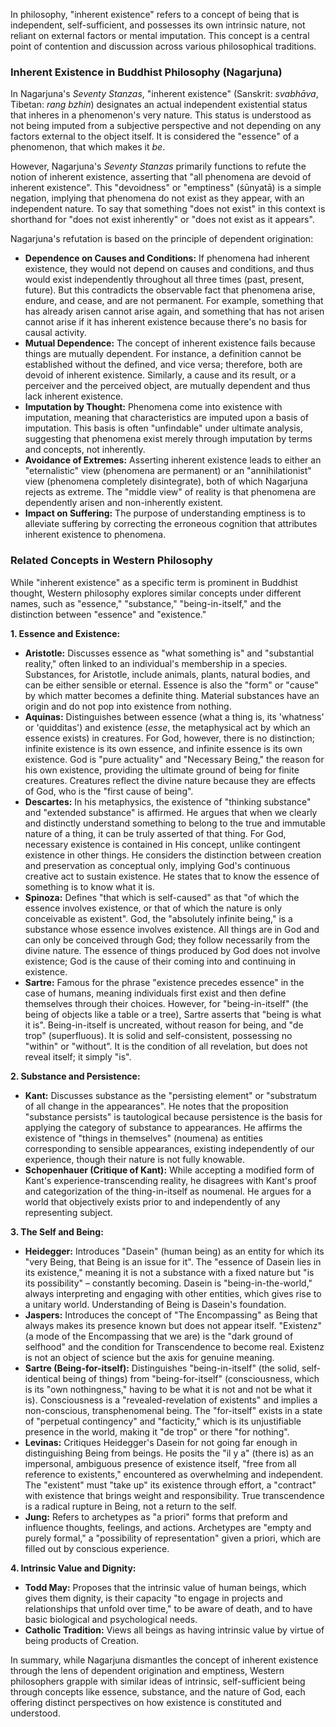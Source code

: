 In philosophy, "inherent existence" refers to a concept of being that is independent, self-sufficient, and possesses its own intrinsic nature, not reliant on external factors or mental imputation. This concept is a central point of contention and discussion across various philosophical traditions.

### Inherent Existence in Buddhist Philosophy (Nagarjuna)

In Nagarjuna's _Seventy Stanzas_, "inherent existence" (Sanskrit: _svabhāva_, Tibetan: _rang bzhin_) designates an actual independent existential status that inheres in a phenomenon's very nature. This status is understood as not being imputed from a subjective perspective and not depending on any factors external to the object itself. It is considered the "essence" of a phenomenon, that which makes it _be_.

However, Nagarjuna's _Seventy Stanzas_ primarily functions to refute the notion of inherent existence, asserting that "all phenomena are devoid of inherent existence". This "devoidness" or "emptiness" (śūnyatā) is a simple negation, implying that phenomena do not exist as they appear, with an independent nature. To say that something "does not exist" in this context is shorthand for "does not exist inherently" or "does not exist as it appears".

Nagarjuna's refutation is based on the principle of dependent origination:

- **Dependence on Causes and Conditions:** If phenomena had inherent existence, they would not depend on causes and conditions, and thus would exist independently throughout all three times (past, present, future). But this contradicts the observable fact that phenomena arise, endure, and cease, and are not permanent. For example, something that has already arisen cannot arise again, and something that has not arisen cannot arise if it has inherent existence because there's no basis for causal activity.
- **Mutual Dependence:** The concept of inherent existence fails because things are mutually dependent. For instance, a definition cannot be established without the defined, and vice versa; therefore, both are devoid of inherent existence. Similarly, a cause and its result, or a perceiver and the perceived object, are mutually dependent and thus lack inherent existence.
- **Imputation by Thought:** Phenomena come into existence with imputation, meaning that characteristics are imputed upon a basis of imputation. This basis is often "unfindable" under ultimate analysis, suggesting that phenomena exist merely through imputation by terms and concepts, not inherently.
- **Avoidance of Extremes:** Asserting inherent existence leads to either an "eternalistic" view (phenomena are permanent) or an "annihilationist" view (phenomena completely disintegrate), both of which Nagarjuna rejects as extreme. The "middle view" of reality is that phenomena are dependently arisen and non-inherently existent.
- **Impact on Suffering:** The purpose of understanding emptiness is to alleviate suffering by correcting the erroneous cognition that attributes inherent existence to phenomena.

### Related Concepts in Western Philosophy

While "inherent existence" as a specific term is prominent in Buddhist thought, Western philosophy explores similar concepts under different names, such as "essence," "substance," "being-in-itself," and the distinction between "essence" and "existence."

**1. Essence and Existence:**

- **Aristotle:** Discusses essence as "what something is" and "substantial reality," often linked to an individual's membership in a species. Substances, for Aristotle, include animals, plants, natural bodies, and can be either sensible or eternal. Essence is also the "form" or "cause" by which matter becomes a definite thing. Material substances have an origin and do not pop into existence from nothing.
- **Aquinas:** Distinguishes between essence (what a thing is, its 'whatness' or 'quidditas') and existence (_esse_, the metaphysical act by which an essence exists) in creatures. For God, however, there is no distinction; infinite existence is its own essence, and infinite essence is its own existence. God is "pure actuality" and "Necessary Being," the reason for his own existence, providing the ultimate ground of being for finite creatures. Creatures reflect the divine nature because they are effects of God, who is the "first cause of being".
- **Descartes:** In his metaphysics, the existence of "thinking substance" and "extended substance" is affirmed. He argues that when we clearly and distinctly understand something to belong to the true and immutable nature of a thing, it can be truly asserted of that thing. For God, necessary existence is contained in His concept, unlike contingent existence in other things. He considers the distinction between creation and preservation as conceptual only, implying God's continuous creative act to sustain existence. He states that to know the essence of something is to know what it is.
- **Spinoza:** Defines "that which is self-caused" as that "of which the essence involves existence, or that of which the nature is only conceivable as existent". God, the "absolutely infinite being," is a substance whose essence involves existence. All things are in God and can only be conceived through God; they follow necessarily from the divine nature. The essence of things produced by God does not involve existence; God is the cause of their coming into and continuing in existence.
- **Sartre:** Famous for the phrase "existence precedes essence" in the case of humans, meaning individuals first exist and then define themselves through their choices. However, for "being-in-itself" (the being of objects like a table or a tree), Sartre asserts that "being is what it is". Being-in-itself is uncreated, without reason for being, and "de trop" (superfluous). It is solid and self-consistent, possessing no "within" or "without". It is the condition of all revelation, but does not reveal itself; it simply "is".

**2. Substance and Persistence:**

- **Kant:** Discusses substance as the "persisting element" or "substratum of all change in the appearances". He notes that the proposition "substance persists" is tautological because persistence is the basis for applying the category of substance to appearances. He affirms the existence of "things in themselves" (noumena) as entities corresponding to sensible appearances, existing independently of our experience, though their nature is not fully knowable.
- **Schopenhauer (Critique of Kant):** While accepting a modified form of Kant's experience-transcending reality, he disagrees with Kant's proof and categorization of the thing-in-itself as noumenal. He argues for a world that objectively exists prior to and independently of any representing subject.

**3. The Self and Being:**

- **Heidegger:** Introduces "Dasein" (human being) as an entity for which its "very Being, that Being is an issue for it". The "essence of Dasein lies in its existence," meaning it is not a substance with a fixed nature but "is its possibility" – constantly becoming. Dasein is "being-in-the-world," always interpreting and engaging with other entities, which gives rise to a unitary world. Understanding of Being is Dasein's foundation.
- **Jaspers:** Introduces the concept of "The Encompassing" as Being that always makes its presence known but does not appear itself. "Existenz" (a mode of the Encompassing that we are) is the "dark ground of selfhood" and the condition for Transcendence to become real. Existenz is not an object of science but the axis for genuine meaning.
- **Sartre (Being-for-itself):** Distinguishes "being-in-itself" (the solid, self-identical being of things) from "being-for-itself" (consciousness, which is its "own nothingness," having to be what it is not and not be what it is). Consciousness is a "revealed-revelation of existents" and implies a non-conscious, transphenomenal being. The "for-itself" exists in a state of "perpetual contingency" and "facticity," which is its unjustifiable presence in the world, making it "de trop" or there "for nothing".
- **Levinas:** Critiques Heidegger's Dasein for not going far enough in distinguishing Being from beings. He posits the "il y a" (there is) as an impersonal, ambiguous presence of existence itself, "free from all reference to existents," encountered as overwhelming and independent. The "existent" must "take up" its existence through effort, a "contract" with existence that brings weight and responsibility. True transcendence is a radical rupture in Being, not a return to the self.
- **Jung:** Refers to archetypes as "a priori" forms that preform and influence thoughts, feelings, and actions. Archetypes are "empty and purely formal," a "possibility of representation" given a priori, which are filled out by conscious experience.

**4. Intrinsic Value and Dignity:**

- **Todd May:** Proposes that the intrinsic value of human beings, which gives them dignity, is their capacity "to engage in projects and relationships that unfold over time," to be aware of death, and to have basic biological and psychological needs.
- **Catholic Tradition:** Views all beings as having intrinsic value by virtue of being products of Creation.

In summary, while Nagarjuna dismantles the concept of inherent existence through the lens of dependent origination and emptiness, Western philosophers grapple with similar ideas of intrinsic, self-sufficient being through concepts like essence, substance, and the nature of God, each offering distinct perspectives on how existence is constituted and understood.